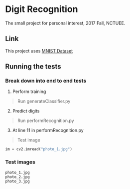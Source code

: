 # Digit Recognition
The small project for personal interest, 2017 Fall, NCTUEE.

## Link
This project uses [MNIST Dataset](http://yann.lecun.com/exdb/mnist/)

## Running the tests
### Break down into end to end tests
1. Perform training
> Run generateClassifier.py
2. Predict digits
> Run performRecognition.py
3. At line 11 in performRecognition.py
> Test image
```python
im = cv2.imread("photo_1.jpg")
```
### Test images
```
photo_1.jpg
photo_2.jpg
photo_3.jpg
```
